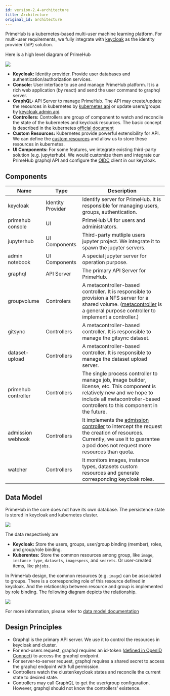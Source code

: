 ```yaml
---
id: version-2.4-architecture
title: Architecture
original_id: architecture
---
```


PrimeHub is a kubernetes-based multi-user machine learning platform. For multi-user requirements, we fully integrate with [keycloak](http://keycloak.org/) as the identity provider (IdP) solution.


Here is a high level diagram of PrimeHub

![](assets/architecture.png)


- **Keycloak:** Identity provider. Provide user databases and authentication/authorization services.
- **Console:** User interface to use and manage PrimeHub platform. It is a rich web application (by react) and send the user command to graphql server.
- **GraphQL:** API Server to manage PrimeHub. The API may create/update the resources in kubernetes by [kubernetes api](https://kubernetes.io/docs/reference/#api-reference) or update users/groups by [keycloak admin api](https://www.keycloak.org/docs-api/8.0/rest-api/index.html).
- **Controllers:** Controllers are group of component to watch and reconcile the state of the kubernetes and keycloak resources. The basic concept is described in the kubernetes [official document](https://kubernetes.io/docs/concepts/architecture/controller/)
- **Custom Resources:** Kubernetes provide powerful extensibility for API. We can define the [custom resources](https://kubernetes.io/docs/concepts/extend-kubernetes/api-extension/custom-resources/) and allow us to store these resources in kubernetes.
- **UI Components:** For some features, we integrate existing third-party solution (e.g. jupyterhub). We would customize them and integrate our PrimeHub graphql API and configure the [OIDC](https://en.wikipedia.org/wiki/OpenID_Connect) client in our keycloak.



## Components 


Name | Type | Description
-----|------|--------------
keycloak | Identity Provider | Identify server for PrimeHub. It is responsible for managing users, groups, authentication.
primehub console | UI | PrimeHub UI for users and administrators.
jupyterhub | UI Components | Third-party mutliple users jupyter project. We integrate it to spawn the jupyter servers.
admin notebook | UI Components | A special jupyter server for operation purpose.
graphql | API Server | The primary API Server for PrimeHub.
groupvolume | Controlers | A metacontroller-based controller. It is responsible to provision a NFS server for a shared volume. ([metacontroller](https://github.com/GoogleCloudPlatform/metacontroller) is a general purpose controller to implement a controller.)
gitsync | Controllers | A metacontroller-based controller. It is responsible to manage the gitsync dataset.
dataset-upload | Controllers | A metacontroller-based controller. It is responsible to manage the dataset upload server.
primehub controller | Controllers | The single process controller to manage job, image builder, license, etc. This component is relatively new and we hope to include all metacontroller-based controllers to this component in the future.
admission webhook | Controllers | It implements the [admission controller](https://kubernetes.io/docs/reference/access-authn-authz/admission-controllers/) to intercept the request the creation of resources. Currently, we use it to guarantee a pod does not request more resources than quota.
watcher | Controllers | It monitors images, instance types, datasets custom resources and generate corresponding keycloak roles.


## Data Model
PrimeHub in the core does not have its own database. The persistence state is stored in keycloak and kubernetes cluster. 

![](assets/architecture-data-model.png)

The data respectively are

- **Keycloak:** Store the users, groups, user/group binding (member), roles, and group/role binding. 
- **Kuberentes:** Store the common resources among group, like `image`, `instance type`, `datasets`, `imagespecs`, and `secrets`. Or user-created items, like `phjobs`.


In PrimeHub design, the common resources (e.g. `image`) can be associated to groups. There is a corresponding role of this resource defined in keycloak. And the relationship between resource and group is implemented by role binding. The following diagram depicts the relationship.

![](assets/architecture-data-model2.png)

For more information, please refer to [data model documentation](data-model.md)

## Design Principles

- Graphql is the primary API server. We use it to control the resources in keycloak and cluster.
- For end-users request, graphql requires an id-token ([defined in OpenID Connect](https://en.wikipedia.org/wiki/OpenID_Connect)) to access the graphql endpoint.
- For server-to-server request, graphql requires a shared secret to access the graphql endpoint with full permission.
- Controllers watch the cluster/keycloak states and reconcile the current state to desired state.
- Controllers may call GraphQL to get the user/group configuration. However, graphql should not know the controllers' existence.


